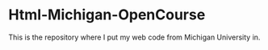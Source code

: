 # Html-Michigan-OpenCourse
This is the repository where I put my web code from Michigan University in.
